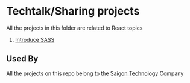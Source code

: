 # Techtalk/Sharing projects

All the projects in this folder are related to React topics

1. [Introduce SASS](SASS/linh.nguyenmai/demo-sass)

## Used By

All the projects on this repo belong to the [Saigon Technology](https://saigontechnology.com/) Company
